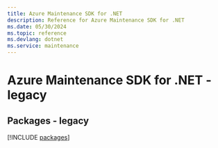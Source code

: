 ```yaml
---
title: Azure Maintenance SDK for .NET
description: Reference for Azure Maintenance SDK for .NET
ms.date: 05/30/2024
ms.topic: reference
ms.devlang: dotnet
ms.service: maintenance
---
```

# Azure Maintenance SDK for .NET - legacy
## Packages - legacy
[!INCLUDE [packages](maintenance-index.md)]